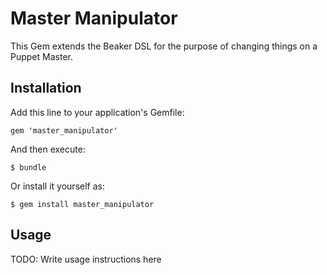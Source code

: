 # Master Manipulator

This Gem extends the Beaker DSL for the purpose of changing things on a
Puppet Master.

## Installation

Add this line to your application's Gemfile:

    gem 'master_manipulator'

And then execute:

    $ bundle

Or install it yourself as:

    $ gem install master_manipulator

## Usage

TODO: Write usage instructions here
